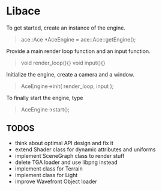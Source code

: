 Libace
======

To get started, create an instance of the engine.
> ace::Ace *AceEngine = ace::Ace::getEngine();

Provide a main render loop function and an input function.
> void render_loop(){}
> void input(){}

Initialize the engine, create a camera and a window.
> AceEngine->init( render_loop, input );

To finally start the engine, type
> AceEngine->start();

TODOS
-----
- think about optimal API design and fix it
- extend Shader class for dynamic attributes and uniforms
- implement SceneGraph class to render stuff
- delete TGA loader and use libpng instead
- implement class for Terrain
- implement class for Light
- improve Wavefront Object loader

